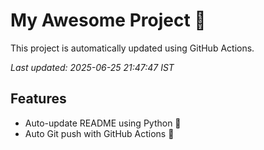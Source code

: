 # My Awesome Project 🚀

This project is automatically updated using GitHub Actions.

_Last updated: 2025-06-25 21:47:47 IST_

## Features
- Auto-update README using Python 🐍
- Auto Git push with GitHub Actions 🤖
